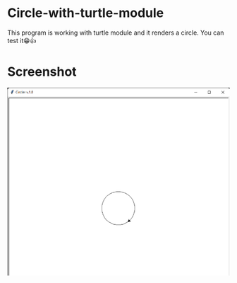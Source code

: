 # Circle-with-turtle-module
This program is working with turtle module and it renders a circle.
You can test it😁👍
# Screenshot
![manifest!](circler.png)
